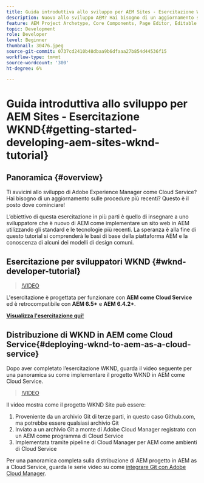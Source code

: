 ```yaml
---
title: Guida introduttiva allo sviluppo per AEM Sites - Esercitazione WKND
description: Nuovo allo sviluppo AEM? Hai bisogno di un aggiornamento sulle best practice? Questo è il posto dove cominciare! L’obiettivo di questa esercitazione in più parti è quello di insegnare a uno sviluppatore che è nuovo di AEM come implementare un sito web in AEM utilizzando gli standard e le tecnologie più recenti.
feature: AEM Project Archetype, Core Components, Page Editor, Editable Templates
topic: Development
role: Developer
level: Beginner
thumbnail: 30476.jpeg
source-git-commit: 0737cd2410b48dbaa9b6dfaaa27b854d44536f15
workflow-type: tm+mt
source-wordcount: '300'
ht-degree: 6%

---
```



# Guida introduttiva allo sviluppo per AEM Sites - Esercitazione WKND{#getting-started-developing-aem-sites-wknd-tutorial}

## Panoramica {#overview}

Ti avvicini allo sviluppo di Adobe Experience Manager come Cloud Service? Hai bisogno di un aggiornamento sulle procedure più recenti? Questo è il posto dove cominciare!

L’obiettivo di questa esercitazione in più parti è quello di insegnare a uno sviluppatore che è nuovo di AEM come implementare un sito web in AEM utilizzando gli standard e le tecnologie più recenti. La speranza è alla fine di questo tutorial si comprenderà le basi di base della piattaforma AEM e la conoscenza di alcuni dei modelli di design comuni.

## Esercitazione per sviluppatori WKND {#wknd-developer-tutorial}

>[!VIDEO](https://video.tv.adobe.com/v/30476?quality=12&learn=on)

L&#39;esercitazione è progettata per funzionare con **AEM come Cloud Service** ed è retrocompatibile con **AEM 6.5+** e **AEM 6.4.2+**.

**[Visualizza l&#39;esercitazione qui!](https://experienceleague.adobe.com/docs/experience-manager-learn/getting-started-wknd-tutorial-develop/overview.html)**

## Distribuzione di WKND in AEM come Cloud Service{#deploying-wknd-to-aem-as-a-cloud-service}

Dopo aver completato l’esercitazione WKND, guarda il video seguente per una panoramica su come implementare il progetto WKND in AEM come Cloud Service.

>[!VIDEO](https://video.tv.adobe.com/v/30191?quality=12&learn=on)

Il video mostra come il progetto WKND Site può essere:

1. Proveniente da un archivio Git di terze parti, in questo caso Github.com, ma potrebbe essere qualsiasi archivio Git
2. Inviato a un archivio Git a monte di Adobe Cloud Manager registrato con un AEM come programma di Cloud Service
3. Implementata tramite pipeline di Cloud Manager per AEM come ambienti di Cloud Service

Per una panoramica completa sulla distribuzione di AEM progetto in AEM as a Cloud Service, guarda le serie video su come [integrare Git con Adobe Cloud Manager](https://docs.adobe.com/content/help/en/experience-manager-cloud-manager/using/managing-code/setup-cloud-manager-git-integration.html).
